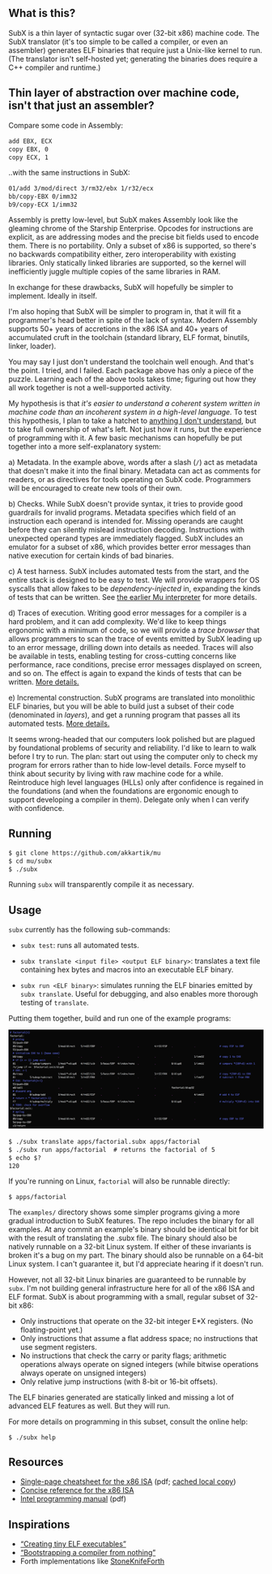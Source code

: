 ## What is this? 

SubX is a thin layer of syntactic sugar over (32-bit x86) machine code. The
SubX translator (it's too simple to be called a compiler, or even an
assembler) generates ELF binaries that require just a Unix-like kernel to run.
(The translator isn't self-hosted yet; generating the binaries does require a
C++ compiler and runtime.)

## Thin layer of abstraction over machine code, isn't that just an assembler?

Compare some code in Assembly:

```
add EBX, ECX
copy EBX, 0
copy ECX, 1
```

..with the same instructions in SubX:

```
01/add 3/mod/direct 3/rm32/ebx 1/r32/ecx
bb/copy-EBX 0/imm32
b9/copy-ECX 1/imm32
```

Assembly is pretty low-level, but SubX makes Assembly look like the gleaming
chrome of the Starship Enterprise. Opcodes for instructions are explicit, as
are addressing modes and the precise bit fields used to encode them. There is
no portability. Only a subset of x86 is supported, so there's no backwards
compatibility either, zero interoperability with existing libraries. Only
statically linked libraries are supported, so the kernel will inefficiently
juggle multiple copies of the same libraries in RAM.

In exchange for these drawbacks, SubX will hopefully be simpler to implement.
Ideally in itself.

I'm also hoping that SubX will be simpler to program in, that it will fit a
programmer's head better in spite of the lack of syntax. Modern Assembly
supports 50+ years of accretions in the x86 ISA and 40+ years of accumulated
cruft in the toolchain (standard library, ELF format, binutils, linker,
loader).

You may say I just don't understand the toolchain well enough. And that's the
point. I tried, and I failed. Each package above has only a piece of the
puzzle. Learning each of the above tools takes time; figuring out how they all
work together is not a well-supported activity.

My hypothesis is that _it's easier to understand a coherent system written in
machine code than an incoherent system in a high-level language._ To test this
hypothesis, I plan to take a hatchet to [anything I don't understand](https://en.wikipedia.org/wiki/Wikipedia:Chesterton%27s_fence),
but to take full ownership of what's left. Not just how it runs, but the
experience of programming with it. A few basic mechanisms can hopefully be put
together into a more self-explanatory system:

a) Metadata. In the example above, words after a slash (`/`) act as metadata
that doesn't make it into the final binary. Metadata can act as comments for
readers, or as directives for tools operating on SubX code. Programmers will
be encouraged to create new tools of their own.

b) Checks. While SubX doesn't provide syntax, it tries to provide good
guardrails for invalid programs. Metadata specifies which field of an instruction
each operand is intended for. Missing operands are caught before they can
silently mislead instruction decoding. Instructions with unexpected operand
types are immediately flagged. SubX includes an emulator for a subset of x86,
which provides better error messages than native execution for certain kinds
of bad binaries.

c) A test harness. SubX includes automated tests from the start, and the
entire stack is designed to be easy to test. We will provide wrappers for OS
syscalls that allow fakes to be _dependency-injected_ in, expanding the kinds
of tests that can be written. See [the earlier Mu interpreter](https://github.com/akkartik/mu#readme)
for more details.

d) Traces of execution. Writing good error messages for a compiler is a hard
problem, and it can add complexity. We'd like to keep things ergonomic with a
minimum of code, so we will provide a _trace browser_ that allows programmers
to scan the trace of events emitted by SubX leading up to an error message,
drilling down into details as needed. Traces will also be available in tests,
enabling testing for cross-cutting concerns like performance, race conditions,
precise error messages displayed on screen, and so on. The effect is again to
expand the kinds of tests that can be written. [More details.](http://akkartik.name/about)

e) Incremental construction. SubX programs are translated into monolithic ELF
binaries, but you will be able to build just a subset of their code (denominated
in _layers_), and get a running program that passes all its automated tests.
[More details.](https://akkartik.name/post/wart-layers)

It seems wrong-headed that our computers look polished but are plagued by
foundational problems of security and reliability. I'd like to learn to walk
before I try to run. The plan: start out using the computer only to check my
program for errors rather than to hide low-level details. Force myself to
think about security by living with raw machine code for a while. Reintroduce
high level languages (HLLs) only after confidence is regained in the foundations
(and when the foundations are ergonomic enough to support developing a
compiler in them). Delegate only when I can verify with confidence.

## Running

```
$ git clone https://github.com/akkartik/mu
$ cd mu/subx
$ ./subx
```

Running `subx` will transparently compile it as necessary.

## Usage

`subx` currently has the following sub-commands:

* `subx test`: runs all automated tests.

* `subx translate <input file> <output ELF binary>`: translates a text file
  containing hex bytes and macros into an executable ELF binary.

* `subx run <ELF binary>`: simulates running the ELF binaries emitted by `subx
  translate`. Useful for debugging, and also enables more thorough testing of
  `translate`.

Putting them together, build and run one of the example programs:

<img alt='apps/factorial.subx' src='../html/subx/factorial.png'>

```
$ ./subx translate apps/factorial.subx apps/factorial
$ ./subx run apps/factorial  # returns the factorial of 5
$ echo $?
120  
```

If you're running on Linux, `factorial` will also be runnable directly:
```
$ apps/factorial
```

The `examples/` directory shows some simpler programs giving a more gradual
introduction to SubX features. The repo includes the binary for all examples.
At any commit an example's binary should be identical bit for bit with the
result of translating the .subx file. The binary should also be natively
runnable on a 32-bit Linux system. If either of these invariants is broken
it's a bug on my part. The binary should also be runnable on a 64-bit Linux
system. I can't guarantee it, but I'd appreciate hearing if it doesn't run.

However, not all 32-bit Linux binaries are guaranteed to be runnable by
`subx`. I'm not building general infrastructure here for all of the x86 ISA
and ELF format. SubX is about programming with a small, regular subset of
32-bit x86:

* Only instructions that operate on the 32-bit integer E\*X registers. (No
  floating-point yet.)
* Only instructions that assume a flat address space; no instructions that use
  segment registers.
* No instructions that check the carry or parity flags; arithmetic operations
  always operate on signed integers (while bitwise operations always operate
  on unsigned integers)
* Only relative jump instructions (with 8-bit or 16-bit offsets).

The ELF binaries generated are statically linked and missing a lot of advanced
ELF features as well. But they will run.

For more details on programming in this subset, consult the online help:
```
$ ./subx help
```

## Resources

* [Single-page cheatsheet for the x86 ISA](https://net.cs.uni-bonn.de/fileadmin/user_upload/plohmann/x86_opcode_structure_and_instruction_overview.pdf)
  (pdf; [cached local copy](https://github.com/akkartik/mu/blob/master/subx/cheatsheet.pdf))
* [Concise reference for the x86 ISA](https://c9x.me/x86)
* [Intel programming manual](http://www.intel.com/content/dam/www/public/us/en/documents/manuals/64-ia-32-architectures-software-developer-instruction-set-reference-manual-325383.pdf) (pdf)

## Inspirations

* [&ldquo;Creating tiny ELF executables&rdquo;](https://www.muppetlabs.com/~breadbox/software/tiny/teensy.html)
* [&ldquo;Bootstrapping a compiler from nothing&rdquo;](http://web.archive.org/web/20061108010907/http://www.rano.org/bcompiler.html)
* Forth implementations like [StoneKnifeForth](https://github.com/kragen/stoneknifeforth)

